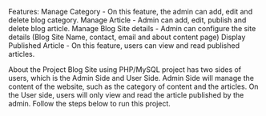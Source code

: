 Features:
Manage Category - On this feature, the admin can add, edit and delete blog category.
Manage Article - Admin can add, edit, publish and delete blog article.
Manage Blog Site details - Admin can configure the site details (Blog Site Name, contact, email and about content page)
Display Published Article - On this feature, users can view and read published articles.

About the Project
Blog Site using PHP/MySQL project has two sides of users, which is the Admin Side and User Side. Admin Side will manage the content of the website, such as the category of content and the articles. On the User side, users will only view and read the article published by the admin. Follow the steps below to run this project.
